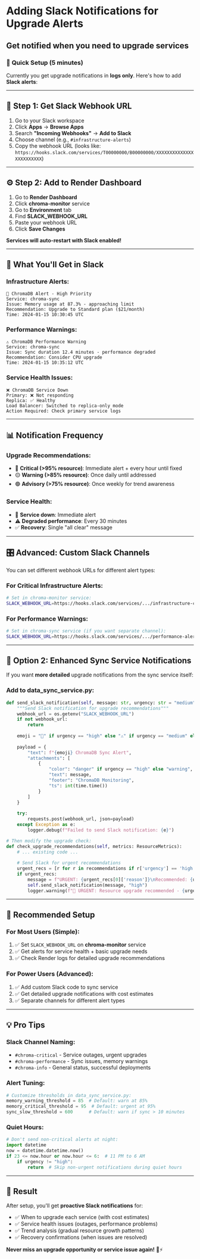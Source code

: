 # Adding Slack Notifications for Upgrade Alerts
## Get notified when you need to upgrade services

### 🎯 **Quick Setup (5 minutes)**

Currently you get upgrade notifications in **logs only**. Here's how to add **Slack alerts**:

---

## 📱 **Step 1: Get Slack Webhook URL**

1. Go to your Slack workspace
2. Click **Apps** → **Browse Apps** 
3. Search **"Incoming Webhooks"** → **Add to Slack**
4. Choose channel (e.g., `#infrastructure-alerts`)
5. Copy the webhook URL (looks like: `https://hooks.slack.com/services/T00000000/B00000000/XXXXXXXXXXXXXXXXXXXXXXXX`)

---

## ⚙️ **Step 2: Add to Render Dashboard**

1. Go to **Render Dashboard**
2. Click **chroma-monitor** service
3. Go to **Environment** tab
4. Find **SLACK_WEBHOOK_URL** 
5. Paste your webhook URL
6. Click **Save Changes**

**Services will auto-restart with Slack enabled!**

---

## 🚨 **What You'll Get in Slack**

### **Infrastructure Alerts:**
```
🚨 ChromaDB Alert - High Priority 
Service: chroma-sync
Issue: Memory usage at 87.3% - approaching limit
Recommendation: Upgrade to Standard plan ($21/month)
Time: 2024-01-15 10:30:45 UTC
```

### **Performance Warnings:**
```
⚠️ ChromaDB Performance Warning
Service: chroma-sync  
Issue: Sync duration 12.4 minutes - performance degraded
Recommendation: Consider CPU upgrade
Time: 2024-01-15 10:35:12 UTC
```

### **Service Health Issues:**
```
❌ ChromaDB Service Down
Primary: ❌ Not responding
Replica: ✅ Healthy  
Load Balancer: Switched to replica-only mode
Action Required: Check primary service logs
```

---

## 📊 **Notification Frequency**

### **Upgrade Recommendations:**
- 🔴 **Critical (>95% resource)**: Immediate alert + every hour until fixed
- 🟡 **Warning (>85% resource)**: Once daily until addressed  
- 🟢 **Advisory (>75% resource)**: Once weekly for trend awareness

### **Service Health:**
- 🚨 **Service down**: Immediate alert
- ⚠️ **Degraded performance**: Every 30 minutes
- ✅ **Recovery**: Single "all clear" message

---

## 🎛️ **Advanced: Custom Slack Channels**

You can set different webhook URLs for different alert types:

### **For Critical Infrastructure Alerts:**
```bash
# Set in chroma-monitor service:
SLACK_WEBHOOK_URL=https://hooks.slack.com/services/.../infrastructure-critical
```

### **For Performance Warnings:**
```bash  
# Set in chroma-sync service (if you want separate channel):
SLACK_WEBHOOK_URL=https://hooks.slack.com/services/.../performance-alerts
```

---

## 🔧 **Option 2: Enhanced Sync Service Notifications**

If you want **more detailed** upgrade notifications from the sync service itself:

### **Add to data_sync_service.py:**
```python
def send_slack_notification(self, message: str, urgency: str = "medium"):
    """Send Slack notification for upgrade recommendations"""
    webhook_url = os.getenv("SLACK_WEBHOOK_URL")
    if not webhook_url:
        return
    
    emoji = "🚨" if urgency == "high" else "⚠️" if urgency == "medium" else "ℹ️"
    
    payload = {
        "text": f"{emoji} ChromaDB Sync Alert",
        "attachments": [
            {
                "color": "danger" if urgency == "high" else "warning",
                "text": message,
                "footer": "ChromaDB Monitoring",
                "ts": int(time.time())
            }
        ]
    }
    
    try:
        requests.post(webhook_url, json=payload)
    except Exception as e:
        logger.debug(f"Failed to send Slack notification: {e}")

# Then modify the upgrade check:
def check_upgrade_recommendations(self, metrics: ResourceMetrics):
    # ... existing code ...
    
    # Send Slack for urgent recommendations
    urgent_recs = [r for r in recommendations if r['urgency'] == 'high']
    if urgent_recs:
        message = f"URGENT: {urgent_recs[0]['reason']}\nRecommended: {urgent_recs[0]['recommended_tier']} plan (${urgent_recs[0]['cost']}/month)"
        self.send_slack_notification(message, "high")
        logger.warning(f"🚨 URGENT: Resource upgrade recommended - {urgent_recs[0]['reason']}")
```

---

## 🎯 **Recommended Setup**

### **For Most Users (Simple):**
1. ✅ Set `SLACK_WEBHOOK_URL` on **chroma-monitor** service
2. ✅ Get alerts for service health + basic upgrade needs
3. ✅ Check Render logs for detailed upgrade recommendations

### **For Power Users (Advanced):**
1. ✅ Add custom Slack code to sync service
2. ✅ Get detailed upgrade notifications with cost estimates
3. ✅ Separate channels for different alert types

---

## 💡 **Pro Tips**

### **Slack Channel Naming:**
- `#chroma-critical` - Service outages, urgent upgrades
- `#chroma-performance` - Sync issues, memory warnings
- `#chroma-info` - General status, successful deployments

### **Alert Tuning:**
```python
# Customize thresholds in data_sync_service.py:
memory_warning_threshold = 85  # Default: warn at 85%
memory_critical_threshold = 95  # Default: urgent at 95%
sync_slow_threshold = 600      # Default: warn if sync > 10 minutes
```

### **Quiet Hours:**
```python
# Don't send non-critical alerts at night:
import datetime
now = datetime.datetime.now()
if 23 <= now.hour or now.hour <= 6:  # 11 PM to 6 AM
    if urgency != "high":
        return  # Skip non-urgent notifications during quiet hours
```

---

## 🎉 **Result**

After setup, you'll get **proactive Slack notifications** for:
- ✅ When to upgrade each service (with cost estimates)  
- ✅ Service health issues (outages, performance problems)
- ✅ Trend analysis (gradual resource growth patterns)
- ✅ Recovery confirmations (when issues are resolved)

**Never miss an upgrade opportunity or service issue again!** 📱⚡ 